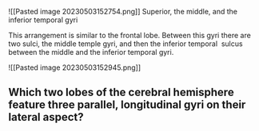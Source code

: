 ![[Pasted image 20230503152754.png]]
Superior, the middle, and the inferior temporal gyri

This arrangement is similar to the frontal lobe. Between this gyri there are two sulci, the middle temple gyri, and then the inferior temporal  sulcus between the middle and the inferior temporal gyri.

![[Pasted image 20230503152945.png]]

## Which two lobes of the cerebral hemisphere feature three parallel, longitudinal gyri on their lateral aspect?